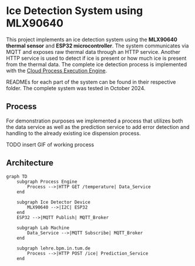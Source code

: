 # Ice Detection System using MLX90640

This project implements an ice detection system using the **MLX90640 thermal sensor** and **ESP32 microcontroller**. The system communicates via MQTT and exposes raw thermal data through an HTTP service. Another HTTP service is used to detect if ice is present or how much ice is present from the thermal data. The complete ice detection process is implemented with the [Cloud Process Execution Engine](https://cpee.org).

READMEs for each part of the system can be found in their respective folder. The complete system was tested in October 2024.

## Process
For demonstration purposes we implemented a process that utilizes both the data service as well as the prediction service to add error detection and handling to the already existing ice dispension process.

TODO insert GIF of working process

## Architecture

```mermaid
graph TD
    subgraph Process Engine
        Process -->|HTTP GET /temperature| Data_Service        
    end

    subgraph Ice Detector Device
        MLX90640 -->|I2C| ESP32
    end
    ESP32 -->|MQTT Publish| MQTT_Broker

    subgraph Lab Machine
        Data_Service -->|MQTT Subscribe| MQTT_Broker
    end

    subgraph lehre.bpm.in.tum.de
        Process -->|HTTP POST /ice| Prediction_Service
    end
```
